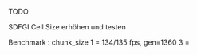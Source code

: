 TODO



SDFGI Cell Size erhöhen und testen


Benchmark : chunk_size
1 = 134/135 fps,        gen=1360
3 = 
